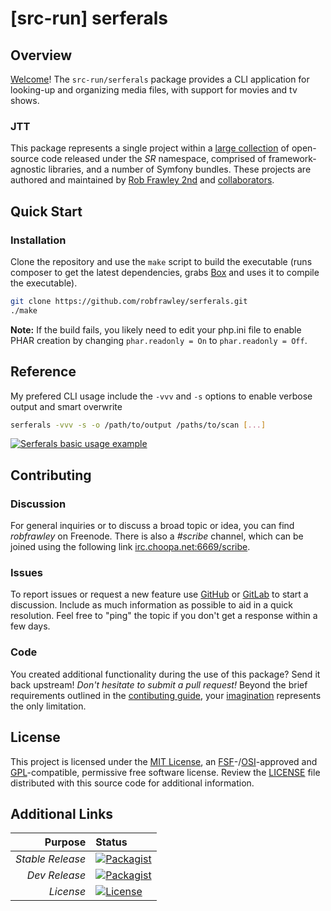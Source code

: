# [src-run] serferals

## Overview

[Welcome](https://src.run/go/readme_welcome)!
The `src-run/serferals` package provides a CLI application for looking-up and organizing media files, with support for movies and tv shows.

### JTT

This package represents a single project within a
[large collection](https://src.run/go/explore) of open-source code released
under the *SR* namespace, comprised of framework-agnostic libraries,
and a number of Symfony bundles. These projects are authored and maintained
by [Rob Frawley 2nd](https://src.run/rmf) and 
[collaborators](https://src.run/serferals/github_collaborators).

## Quick Start

### Installation

Clone the repository and use the `make` script to build the executable (runs composer to get the latest dependencies, grabs [Box](https://github.com/box-project/box2) and uses it to compile the executable).

```bash
git clone https://github.com/robfrawley/serferals.git
./make
```

**Note:** If the build fails, you likely need to edit your php.ini file to enable PHAR creation by changing `phar.readonly = On` to `phar.readonly = Off`.

## Reference

My prefered CLI usage include the `-vvv` and `-s` options to enable verbose output and smart overwrite

```bash
serferals -vvv -s -o /path/to/output /paths/to/scan [...]
```

[![Serferals basic usage example](https://src.run/get/images/serferals-console-help-video.png)](https://www.youtube.com/watch?v=8S1q_pZVDgs)

## Contributing

### Discussion

For general inquiries or to discuss a broad topic or idea, you can find
*robfrawley* on Freenode. There is also a *#scribe* channel, which can
be joined using the following link
[irc.choopa.net:6669/scribe](irc://irc.choopa.net:6669/scribe).

### Issues

To report issues or request a new feature use
[GitHub](https://src.run/serferals/github_issues)
or [GitLab](https://src.run/serferals/gitlab_issues)
to start a discussion. Include as much information as possible to aid in
a quick resolution. Feel free to "ping" the topic if you don't get a
response within a few days.

### Code

You created additional functionality during the use of this package? Send
it back upstream! *Don't hesitate to submit a pull request!* Beyond the
brief requirements outlined in the
[contibuting guide](https://src.run/serferals/contributing),
your [imagination](https://src.run/go/readme_imagination)
represents the only limitation.

## License

This project is licensed under the
[MIT License](https://src.run/go/mit), an
[FSF](https://src.run/go/fsf)-/[OSI](https://src.run/go/osi)-approved
and [GPL](https://src.run/go/gpl)-compatible, permissive free software
license. Review the
[LICENSE](https://src.run/serferals/license)
file distributed with this source code for additional information.

## Additional Links

|       Purpose | Status        |
|--------------:|:--------------|
| *Stable Release*    | [![Packagist](https://src.run/serferals/packagist_shield)](https://src.run/serferals/packagist) |
| *Dev Release*    | [![Packagist](https://src.run/serferals/packagist_pre_shield)](https://src.run/serferals/packagist) |
| *License*    | [![License](https://src.run/serferals/license_shield)](https://src.run/serferals/license) |
